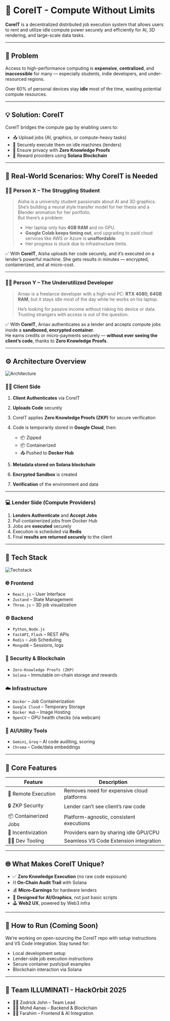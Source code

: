 # 🔗 CoreIT - Compute Without Limits

**CoreIT** is a decentralized distributed job execution system that allows users to rent and utilize idle compute power securely and efficiently for AI, 3D rendering, and large-scale data tasks. 

---

## 🚀 Problem

Access to high-performance computing is **expensive**, **centralized**, and **inaccessible** for many — especially students, indie developers, and under-resourced regions. 

Over 60% of personal devices stay **idle** most of the time, wasting potential compute resources.

---

## 💡 Solution: CoreIT

CoreIT bridges the compute gap by enabling users to:

- 📤 Upload jobs (AI, graphics, or compute-heavy tasks)
- 🧠 Securely execute them on idle machines (lenders)
- 🔐 Ensure privacy with **Zero Knowledge Proofs**
- 💸 Reward providers using **Solana Blockchain**

---

## 📘 Real-World Scenarios: Why CoreIT is Needed

### 👩‍🎓 Person X – The Struggling Student

> Aisha is a university student passionate about AI and 3D graphics. She’s building a neural style transfer model for her thesis and a Blender animation for her portfolio.  
> But there’s a problem:  
> - Her laptop only has **4GB RAM** and no GPU.  
> - **Google Colab keeps timing out**, and upgrading to paid cloud services like AWS or Azure is **unaffordable**.  
> - Her progress is stuck due to infrastructure limits.

✅ With **CoreIT**, Aisha uploads her code securely, and it’s executed on a lender’s powerful machine. She gets results in minutes — encrypted, containerized, and at micro-cost.

---

### 👨‍💻 Person Y – The Underutilized Developer

> Arnav is a freelance developer with a high-end PC: **RTX 4080, 64GB RAM**, but it stays idle most of the day while he works on his laptop.  
>
> He’s looking for passive income without risking his device or data. Trusting strangers with access is out of the question.

✅ With **CoreIT**, Arnav authenticates as a lender and accepts compute jobs inside a **sandboxed, encrypted container**.  
He earns credits or micro-payments securely — **without ever seeing the client’s code**, thanks to **Zero Knowledge Proofs**.

---

## ⚙️ Architecture Overview

![Architecture](architecture.png)

### 👨‍💻 Client Side

1. **Client Authenticates** via CoreIT
2. **Uploads Code** securely
3. CoreIT applies **Zero Knowledge Proofs (ZKP)** for secure verification
4. Code is temporarily stored in **Google Cloud**, then:
   - 📦 Zipped
   - 📦 Containerized
   - 📤 Pushed to **Docker Hub**

5. **Metadata stored on Solana blockchain**
6. **Encrypted Sandbox** is created
7. **Verification** of the environment and data

---

### 💻 Lender Side (Compute Providers)

1. **Lenders Authenticate** and **Accept Jobs**
2. Pull containerized jobs from Docker Hub
3. Jobs are **executed** securely
4. Execution is scheduled via **Redis**
5. Final **results are returned securely** to the client

---

## 🧰 Tech Stack

![Techstack](techstack.png)

### 🌐 Frontend
- `React.js` – User Interface
- `Zustand` – State Management
- `Three.js` – 3D job visualization

### ⚙️ Backend
- `Python`, `Node.js`
- `FastAPI`, `Flask` – REST APIs
- `Redis` – Job Scheduling
- `MongoDB` – Sessions, logs

### 🔐 Security & Blockchain
- `Zero-Knowledge Proofs (ZKP)`
- `Solana` – Immutable on-chain storage and rewards

### ☁️ Infrastructure
- `Docker` – Job Containerization
- `Google Cloud` – Temporary Storage
- `Docker Hub` – Image Hosting
- `OpenCV` – GPU health checks (via webcam)

### 🤖 AI/Utility Tools
- `Gemini`, `Groq` – AI code auditing, scoring
- `Chroma` – Code/data embeddings

---

## 🌟 Core Features

| Feature | Description |
|--------|-------------|
| 🔁 Remote Execution | Removes need for expensive cloud platforms |
| 🔒 ZKP Security | Lender can’t see client’s raw code |
| 📦 Containerized Jobs | Platform-agnostic, consistent executions |
| 💸 Incentivization | Providers earn by sharing idle GPU/CPU |
| 🧑‍💻 Dev Tooling | Seamless VS Code Extension integration |

---

## 🌐 What Makes CoreIT Unique?

- ✅ **Zero Knowledge Execution** (no raw code exposure)
- ⛓ **On-Chain Audit Trail** with Solana
- 💰 **Micro-Earnings** for hardware lenders
- 🧠 **Designed for AI/Graphics**, not just basic scripts
- 🕹️ **Web2 UX**, powered by Web3 infra

---

## 🔧 How to Run (Coming Soon)

We’re working on open-sourcing the CoreIT repo with setup instructions and VS Code integration. Stay tuned for:

- Local development setup
- Lender-side job execution instructions
- Secure container push/pull examples
- Blockchain interaction via Solana

---

## 👥 Team ILLUMINATI - HackOrbit 2025

- 🧑‍💻 Zodrick John – Team Lead  
- 🧑‍💻 Mohd Aanas – Backend & Blockchain  
- 🧑‍💻 Farahim – Frontend & AI Integration

